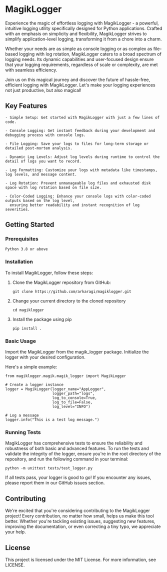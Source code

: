# MagikLogger

Experience the magic of effortless logging with MagikLogger - a powerful, intuitive logging utility specifically
designed for Python applications. Crafted with an emphasis on simplicity and flexibility, MagikLogger strives to 
simplify application-level logging, transforming it from a chore into a charm.

Whether your needs are as simple as console logging or as complex as file-based logging with log rotation, 
MagikLogger caters to a broad spectrum of logging needs. Its dynamic capabilities and user-focused design 
ensure that your logging requirements, regardless of scale or complexity, are met with seamless efficiency.

Join us on this magical journey and discover the future of hassle-free, efficient logging with MagikLogger. 
Let's make your logging experiences not just productive, but also magical!

## Key Features

    - Simple Setup: Get started with MagikLogger with just a few lines of code.

    - Console Logging: Get instant feedback during your development and debugging process with console logs.
    
    - File Logging: Save your logs to files for long-term storage or detailed post-mortem analysis.
    
    - Dynamic Log Levels: Adjust log levels during runtime to control the detail of logs you want to record.

    - Log Formatting: Customize your logs with metadata like timestamps, log levels, and message content.

    - Log Rotation: Prevent unmanageable log files and exhausted disk space with log rotation based on file size.

    - Color-Coded Logging: Enhance your console logs with color-coded outputs based on the log level, 
      ensuring better readability and instant recognition of log severities.

## Getting Started

### Prerequisites

    Python 3.8 or above

### Installation

To install MagikLogger, follow these steps:

1. Clone the MagikLogger repository from GitHub:

       git clone https://github.com/arkaragi/magiklogger.git

2. Change your current directory to the cloned repository

       cd magiklogger

3. Install the package using pip

       pip install .

### Basic Usage

Import the MagikLogger from the magik_logger package. Initialize the logger with your desired configuration.

Here's a simple example: 
    
    from magiklogger.magik.magik_logger import MagikLogger
    
    # Create a logger instance
    logger = MagikLogger(logger_name="AppLogger",
                         logger_path="logs",
                         log_to_console=True,
                         log_to_file=False,
                         log_level="INFO")
    
    # Log a message
    logger.info("This is a test log message.")


### Running Tests

MagikLogger has comprehensive tests to ensure the reliability and robustness of both basic and advanced features. 
To run the tests and validate the integrity of the logger, ensure you're in the root directory of the repository,
and run the following command in your terminal:

    python -m unittest tests/test_logger.py

If all tests pass, your logger is good to go! 
If you encounter any issues, please report them in our GitHub issues section.

## Contributing

We're excited that you're considering contributing to the MagikLogger project!
Every contribution, no matter how small, helps us make this tool better. 
Whether you're tackling existing issues, suggesting new features, improving the
documentation, or even correcting a tiny typo, we appreciate your help.

## License

This project is licensed under the MIT License. For more information, see LICENSE.
